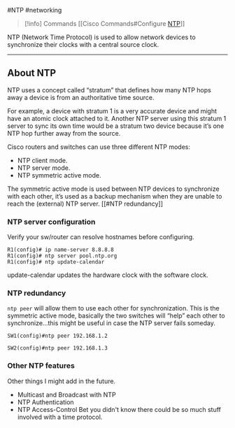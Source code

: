 #NTP #networking

> [!info] Commands
> [[Cisco Commands#Configure [NTP](NTP.md)]]

NTP (Network Time Protocol) is used to allow network devices to synchronize their clocks with a central source clock.

---
## About NTP
NTP uses a concept called “stratum” that defines how many NTP hops away a device is from an authoritative time source.

For example, a device with stratum 1 is a very accurate device and might have an atomic clock attached to it. Another NTP server using this stratum 1 server to sync its own time would be a stratum two device because it’s one NTP hop further away from the source.

Cisco routers and switches can use three different NTP modes:
- NTP client mode.
- NTP server mode.
- NTP symmetric active mode.

The symmetric active mode is used between NTP devices to synchronize with each other, it’s used as a backup mechanism when they are unable to reach the (external) NTP server. [[#NTP redundancy]]
### NTP server configuration
Verify your sw/router can resolve hostnames before configuring.
```
R1(config)# ip name-server 8.8.8.8
R1(config)# ntp server pool.ntp.org
R1(config)# ntp update-calendar
```
update-calendar updates the hardware clock with the software clock.

### NTP redundancy
`ntp peer` will allow them to use each other for synchronization. This is the symmetric active mode, basically the two switches will “help” each other to synchronize…this might be useful in case the NTP server fails someday.
```
SW1(config)#ntp peer 192.168.1.2
```

```
SW2(config)#ntp peer 192.168.1.3
```

### Other NTP features
Other things I might add in the future.
- Multicast and Broadcast with NTP
- NTP Authentication
- NTP Access-Control
Bet you didn't know there could be so much stuff involved with a time protocol.